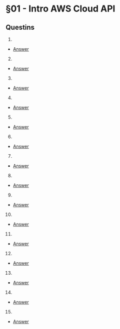 # §01 - Intro AWS Cloud API

## Questins
1.
* [Answer]()
2.
* [Answer]()
3.
* [Answer]()
4.
* [Answer]()
5.
* [Answer]()
6.
* [Answer]()
7.
* [Answer]()
8.
* [Answer]()
9.
* [Answer]()
10.
* [Answer]()
11.
* [Answer]()
12.
* [Answer]()
13.
* [Answer]()
14.
* [Answer]()
15.
* [Answer]()
